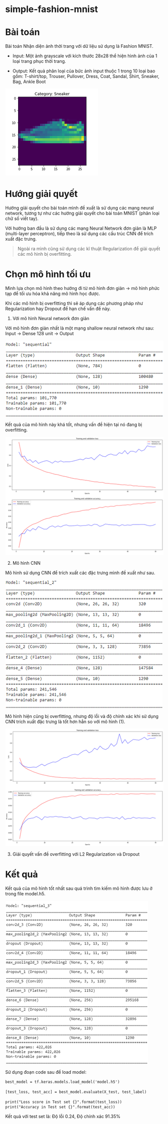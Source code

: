 # simple-fashion-mnist

# Bài toán 

Bài toán Nhận diện ảnh thời trang với dữ liệu sử dụng là Fashion MNIST.

*   Input: Một ảnh grayscale với kích thước 28x28 thể hiện hình ảnh của 1 loại trang phục thời trang.

*   Output: Kết quả phân loại của bức ảnh input thuộc 1 trong 10 loại bao gồm: T-shirt/top, Trouser, Pullover, Dress, Coat, Sandal, Shirt, Sneaker, Bag, Ankle Boot

![problem statement](images/problem-statement.PNG)

# Hướng giải quyết

Hướng giải quyết cho bài toán mình đề xuất là sử dụng các mạng neural network, tương tự như các hướng giải quyết cho bài toán MNIST (phân loại chữ số viết tay).

Với hướng ban đầu là sử dụng các mạng Neural Network đơn giản là MLP (multi-layer perceptron), tiếp theo là sử dụng các cấu trúc CNN để trích xuất đặc trưng.

>   Ngoài ra mình cũng sử dụng các kĩ thuật Regularization để giải quyết các mô hình bị overfitting.

# Chọn mô hình tối ưu

Mình lựa chọn mô hình theo hướng đi từ mô hình đơn giản -> mô hình phức tạp để tối ưu hóa khả năng mô hình học được.

Khi các mô hình bị overfitting thì sẽ áp dụng các phương pháp như Regularization hay Dropout để hạn chế vấn đề này.

1.  Với mô hình Neural network đơn giản

Với mô hình đơn giản nhất là một mạng shallow neural network như sau: Input -> Dense 128 unit -> Output

![shallow neural network](images/shallow-neural-network.PNG)

Kết quả của mô hình này khá tốt, nhưng vấn đề hiện tại nó đang bị overfitting.

![result 1](images/result1.png)

2.  Mô hình CNN

Mô hình sử dụng CNN để trích xuất các đặc trưng mình đề xuất như sau.

![cnn](images/cnn.PNG)

Mô hình hiện cũng bị overfitting, nhưng độ lỗi và độ chính xác khi sử dụng CNN trích xuất đặc trưng là tốt hơn hẳn so với mô hình (1).

![result 2](images/result2.png)

3.  Giải quyết vấn đề overfitting với L2 Regularization và Dropout


# Kết quả

Kết quả của mô hình tốt nhất sau quá trình tìm kiếm mô hình được lưu ở trong file model.h5.

![best result](images/best-result.PNG)

Sử dụng đoạn code sau để load model:

```
best_model = tf.keras.models.load_model('model.h5')

[test_loss, test_acc] = best_model.evaluate(X_test, test_label)

print("Loss score in Test set {}".format(test_loss))
print("Accuracy in Test set {}".format(test_acc))
```

Kết quả với test set là: Độ lỗi 0.24, Độ chính xác 91.35%